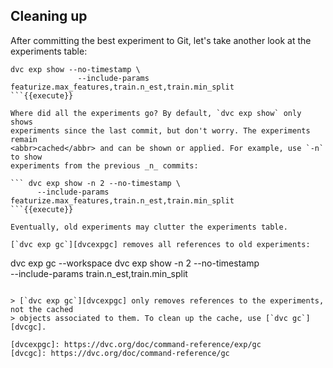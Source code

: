 ## Cleaning up

After committing the best experiment to Git, let's take another look at the
experiments table:

```
dvc exp show --no-timestamp \
               --include-params featurize.max_features,train.n_est,train.min_split
```{{execute}}

Where did all the experiments go? By default, `dvc exp show` only shows
experiments since the last commit, but don't worry. The experiments remain
<abbr>cached</abbr> and can be shown or applied. For example, use `-n` to show
experiments from the previous _n_ commits:

``` dvc exp show -n 2 --no-timestamp \
      --include-params featurize.max_features,train.n_est,train.min_split
```{{execute}}

Eventually, old experiments may clutter the experiments table.

[`dvc exp gc`][dvcexpgc] removes all references to old experiments:

```
dvc exp gc --workspace
dvc exp show -n 2 --no-timestamp \
                    --include-params train.n_est,train.min_split
```{{execute}}

> [`dvc exp gc`][dvcexpgc] only removes references to the experiments, not the cached
> objects associated to them. To clean up the cache, use [`dvc gc`][dvcgc].

[dvcexpgc]: https://dvc.org/doc/command-reference/exp/gc
[dvcgc]: https://dvc.org/doc/command-reference/gc
